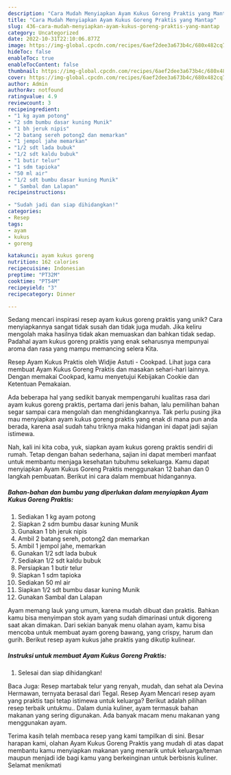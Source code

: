 ```yaml
---
description: "Cara Mudah Menyiapkan Ayam Kukus Goreng Praktis yang Mantap"
title: "Cara Mudah Menyiapkan Ayam Kukus Goreng Praktis yang Mantap"
slug: 436-cara-mudah-menyiapkan-ayam-kukus-goreng-praktis-yang-mantap
category: Uncategorized
date: 2022-10-31T22:10:06.877Z
image: https://img-global.cpcdn.com/recipes/6aef2dee3a673b4c/680x482cq70/ayam-kukus-goreng-praktis-foto-resep-utama.jpg
hideToc: false
enableToc: true
enableTocContent: false
thumbnail: https://img-global.cpcdn.com/recipes/6aef2dee3a673b4c/680x482cq70/ayam-kukus-goreng-praktis-foto-resep-utama.jpg
cover: https://img-global.cpcdn.com/recipes/6aef2dee3a673b4c/680x482cq70/ayam-kukus-goreng-praktis-foto-resep-utama.jpg
author: Admin
authorAv: notfound
ratingvalue: 4.9
reviewcount: 3
recipeingredient:
- "1 kg ayam potong"
- "2 sdm bumbu dasar kuning Munik"
- "1 bh jeruk nipis"
- "2 batang sereh potong2 dan memarkan"
- "1 jempol jahe memarkan"
- "1/2 sdt lada bubuk"
- "1/2 sdt kaldu bubuk"
- "1 butir telur"
- "1 sdm tapioka"
- "50 ml air"
- "1/2 sdt bumbu dasar kuning Munik"
- " Sambal dan Lalapan"
recipeinstructions:

- "Sudah jadi dan siap dihidangkan!"
categories:
- Resep
tags:
- ayam
- kukus
- goreng

katakunci: ayam kukus goreng 
nutrition: 162 calories
recipecuisine: Indonesian
preptime: "PT32M"
cooktime: "PT54M"
recipeyield: "3"
recipecategory: Dinner

---
```





Sedang mencari inspirasi resep ayam kukus goreng praktis yang unik? Cara menyiapkannya sangat tidak susah dan tidak juga mudah. Jika keliru mengolah maka hasilnya tidak akan memuaskan dan bahkan tidak sedap. Padahal ayam kukus goreng praktis yang enak seharusnya mempunyai aroma dan rasa yang mampu memancing selera Kita.





Resep Ayam Kukus Praktis oleh Widjie Astuti - Cookpad. Lihat juga cara membuat Ayam Kukus Goreng Praktis dan masakan sehari-hari lainnya. Dengan memakai Cookpad, kamu menyetujui Kebijakan Cookie dan Ketentuan Pemakaian.

Ada beberapa hal yang sedikit banyak mempengaruhi kualitas rasa dari ayam kukus goreng praktis, pertama dari jenis bahan, lalu pemilihan bahan segar sampai cara mengolah dan menghidangkannya. Tak perlu pusing jika mau menyiapkan ayam kukus goreng praktis yang enak di mana pun anda berada, karena asal sudah tahu triknya maka hidangan ini dapat jadi sajian istimewa.






Nah, kali ini kita coba, yuk, siapkan ayam kukus goreng praktis sendiri di rumah. Tetap dengan bahan sederhana, sajian ini dapat memberi manfaat untuk membantu menjaga kesehatan tubuhmu sekeluarga. Kamu dapat menyiapkan Ayam Kukus Goreng Praktis menggunakan 12 bahan dan 0 langkah pembuatan. Berikut ini cara dalam membuat hidangannya.

<!--inarticleads1-->

##### Bahan-bahan dan bumbu yang diperlukan dalam menyiapkan Ayam Kukus Goreng Praktis:

1. Sediakan 1 kg ayam potong
1. Siapkan 2 sdm bumbu dasar kuning Munik
1. Gunakan 1 bh jeruk nipis
1. Ambil 2 batang sereh, potong2 dan memarkan
1. Ambil 1 jempol jahe, memarkan
1. Gunakan 1/2 sdt lada bubuk
1. Sediakan 1/2 sdt kaldu bubuk
1. Persiapkan 1 butir telur
1. Siapkan 1 sdm tapioka
1. Sediakan 50 ml air
1. Siapkan 1/2 sdt bumbu dasar kuning Munik
1. Gunakan  Sambal dan Lalapan


Ayam memang lauk yang umum, karena mudah dibuat dan praktis. Bahkan kamu bisa menyimpan stok ayam yang sudah dimarinasi untuk digoreng saat akan dimakan. Dari sekian banyak menu olahan ayam, kamu bisa mencoba untuk membuat ayam goreng bawang, yang crispy, harum dan gurih. Berikut resep ayam kukus jahe praktis yang dikutip kulinear. 

<!--inarticleads2-->

##### Instruksi untuk membuat Ayam Kukus Goreng Praktis:


1. Selesai dan siap dihidangkan!

Baca Juga: Resep martabak telur yang renyah, mudah, dan sehat ala Devina Hermawan, ternyata berasal dari Tegal. Resep Ayam Mencari resep ayam yang praktis tapi tetap istimewa untuk keluarga? Berikut adalah pilihan resep terbaik untukmu.. Dalam dunia kuliner, ayam termasuk bahan makanan yang sering digunakan. Ada banyak macam menu makanan yang menggunakan ayam. 

Terima kasih telah membaca resep yang kami tampilkan di sini. Besar harapan kami, olahan Ayam Kukus Goreng Praktis yang mudah di atas dapat membantu kamu menyiapkan makanan yang menarik untuk keluarga/teman maupun menjadi ide bagi kamu yang berkeinginan untuk berbisnis kuliner. Selamat menikmati
